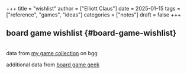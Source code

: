 +++
title = "wishlist"
author = ["Elliott Claus"]
date = 2025-01-15
tags = ["reference", "games", "ideas"]
categories = ["notes"]
draft = false
+++

## board game wishlist {#board-game-wishlist}

<div class="collection-table-wrapper">
  <div class="column-toggle" id="columnToggle"></div>
  <div class="collection-table-container">
    <table class="collection-table" id="collectionTable">
      <thead>
        <tr></tr>
      </thead>
      <tbody></tbody>
    </table>
  </div>
</div>

<script>
const config2 = {
  file: "/csv/bgwishlist.csv",
  columns: {
    objectname: {
      label: "game",
      visible: true
    },
    yearpublished: {
      label: "published",
      visible: true
    },
    average: {
      label: "average bgg rating (1-10)",
      visible: true
    },
    avgweight: {
      label: "complexity (1-5)",
      visible: true
    },
    playingtime: {
      label: "playtime (min)",
      visible: true
    },
    bggbestplayers: {
      label: "recommended players",
      visible: true
    },
    bggrecagerange: {
      label: "recommended age range",
      visible: true
    },
    bgglanguagedependence: {
      label: "language dependency",
      visible: false
    },
    rank: {
      label: "bgg rank",
      visible: false
    }
  }
};
</script>
<script src="../../js/csv-table.js"></script>
<script>
document.addEventListener('DOMContentLoaded', () => {
  initializeTable(config2);
});
</script>

data from [my game collection](https://boardgamegeek.com/collection/user/defexx) on bgg

additional data from [board game geek](https://boardgamegeek.com/)
